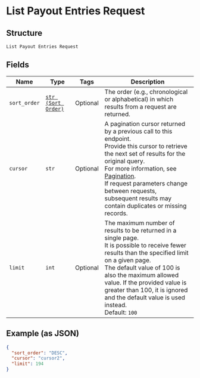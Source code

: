 
# List Payout Entries Request

## Structure

`List Payout Entries Request`

## Fields

| Name | Type | Tags | Description |
|  --- | --- | --- | --- |
| `sort_order` | [`str (Sort Order)`](../../doc/models/sort-order.md) | Optional | The order (e.g., chronological or alphabetical) in which results from a request are returned. |
| `cursor` | `str` | Optional | A pagination cursor returned by a previous call to this endpoint.<br>Provide this cursor to retrieve the next set of results for the original query.<br>For more information, see [Pagination](https://developer.squareup.com/docs/build-basics/common-api-patterns/pagination).<br>If request parameters change between requests, subsequent results may contain duplicates or missing records. |
| `limit` | `int` | Optional | The maximum number of results to be returned in a single page.<br>It is possible to receive fewer results than the specified limit on a given page.<br>The default value of 100 is also the maximum allowed value. If the provided value is<br>greater than 100, it is ignored and the default value is used instead.<br>Default: `100` |

## Example (as JSON)

```json
{
  "sort_order": "DESC",
  "cursor": "cursor2",
  "limit": 194
}
```

